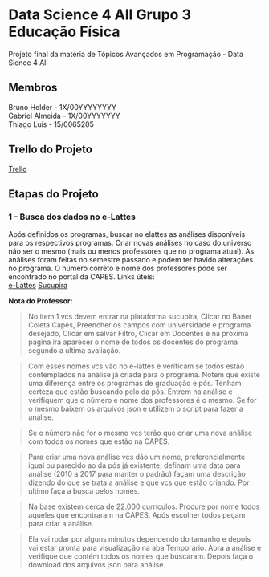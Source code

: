 # Data Science 4 All Grupo 3 Educação Física

Projeto final da matéria de Tópicos Avançados em Programação - Data Sience 4 All

## Membros

Bruno Helder - 1X/00YYYYYYYY  
Gabriel Almeida - 1X/00YYYYYYY  
Thiago Luis - 15/0065205  

## Trello do Projeto

[Trello](https://trello.com/b/GaaLi38O/datascience-grupo-3-educa%C3%A7%C3%A3o-f%C3%ADsica)  


## Etapas do Projeto

### 1 - Busca dos dados no e-Lattes  
 
Após definidos os programas, buscar no elattes as análises disponíveis para os respectivos programas. Criar novas análises no caso do universo não ser o mesmo (mais ou menos professores que no programa atual). As análises foram feitas no semestre passado e podem ter havido alterações no programa. O número correto e nome dos professores pode ser encontrado no portal da CAPES.
Links úteis:  
[e-Lattes](http://unb.elattes.com.br "e-lattes") 
[Sucupira](https://sucupira.capes.gov.br/sucupira/public/consultas/coleta/docente/listaDocente.jsf "Sucupira")

**Nota do Professor:**

 >No item 1 vcs devem entrar na plataforma sucupira, Clicar no Baner Coleta Capes, Preencher os campos com universidade e programa desejado, Clicar em salvar Filtro, Clicar em Docentes e na próxima página irá aparecer o nome de todos os docentes do programa segundo a ultima avaliação.

 >Com esses nomes vcs vão no e-lattes e verificam se todos estão contemplados na análise já criada para o programa. Notem que existe uma diferença entre os programas de graduação e pós. Tenham certeza que estão buscando pelo da pós. Entrem na análise e verifiquem que o número e nome dos professores é o mesmo. Se for o mesmo baixem os arquivos json e utilizem o script para fazer a análise.

 >Se o número não for o mesmo vcs terão que criar uma nova análise com todos os nomes que estão na CAPES.

 >Para criar uma nova análise vcs dão um nome, preferencialmente igual ou parecido ao da pós já existente, definam uma data para análise (2010 a 2017 para manter o padrão) façam uma descrição dizendo do que se trata a análise e que vcs que estão criando. Por ultimo faça a busca pelos nomes.

 >Na base existem cerca de 22.000 currículos. Procure por nome todos aqueles que encontraram na CAPES. Após escolher todos peçam para criar a análise.

 >Ela vai rodar por alguns minutos dependendo do tamanho e depois vai estar pronta para visualização na aba Temporário. Abra a análise e verifique que contém todos os nomes que buscaram. Depois faça o download dos arquivos json para análise.

